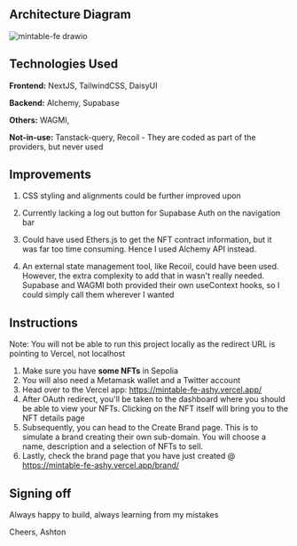 ## Architecture Diagram

![mintable-fe drawio](https://github.com/hahaashton1/mintable-fe/assets/54927531/ceea53c0-19bd-455a-8f26-8830fbbf0f0e)


## Technologies Used

**Frontend:** NextJS, TailwindCSS, DaisyUI

**Backend:** Alchemy, Supabase

**Others:** WAGMI, 

**Not-in-use:** Tanstack-query, Recoil - They are coded as part of the providers, but never used


## Improvements

  1) CSS styling and alignments could be further improved upon
  
  2) Currently lacking a log out button for Supabase Auth on the navigation bar
  
  3) Could have used Ethers.js to get the NFT contract information, but it was far too time consuming. Hence I used Alchemy API instead.

  4) An external state management tool, like Recoil, could have been used. However, the extra complexity to add that in wasn't really needed. Supabase and WAGMI both provided their own useContext hooks, so I could simply call them wherever I wanted
  
    
## Instructions

  Note: You will not be able to run this project locally as the redirect URL is pointing to Vercel, not localhost
  
  1) Make sure you have **some NFTs** in Sepolia
  2) You will also need a Metamask wallet and a Twitter account
  3) Head over to the Vercel app: https://mintable-fe-ashy.vercel.app/
  4) After OAuth redirect, you'll be taken to the dashboard where you should be able to view your NFTs. Clicking on the NFT itself will bring you to the NFT details page
  5) Subsequently, you can head to the Create Brand page. This is to simulate a brand creating their own sub-domain. You will choose a name, description and a selection of NFTs to sell.
  6) Lastly, check the brand page that you have just created @ https://mintable-fe-ashy.vercel.app/brand/<brandName>

## Signing off

Always happy to build, always learning from my mistakes

Cheers,
Ashton
